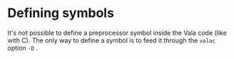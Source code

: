 

Defining symbols
================

It's not possible to define a preprocessor symbol inside the Vala code
(like with C). The only way to define a symbol is to feed it through the
`valac` option `-D` .

